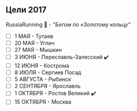 ## Цели 2017

RussiaRunning 🏃 - _"Бегом по «Золотому кольцу"_ 

- [ ] 1 МАЯ - Тутаев  
- [ ] 20 МАЯ - Углич  
- [ ] 27 МАЯ - Мышкин  
- [ ] 3 ИЮНЯ - Переславль-Залесский :heavy_check_mark:   
- [ ] 12 ИЮНЯ - Кострома  
- [ ] 8 ИЮЛЯ - Сергиев Посад  
- [ ] 5 АВГУСТА - Рыбинск  
- [ ] 2 СЕНТЯБРЯ - Ярославль   
- [ ] 1 ОКТЯБРЯ - Ростов Великий :heavy_check_mark:   
- [ ] 15 ОКТЯБРЯ - Москва  
